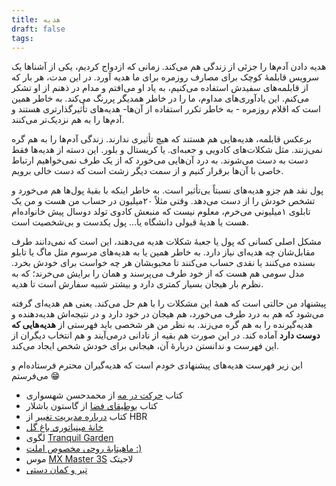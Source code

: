 ```yaml
---
title: هدیه
draft: false
tags:
---
```

هدیه دادن آدم‌ها را جزئی از زندگی هم می‌کند. زمانی که ازدواج کردیم، یکی از آشناها یک سرویس قابلمهٔ کوچک برای مصارف روزمره برای ما هدیه آورد. در این مدت، هر بار که از قابلمه‌های سفیدش استفاده می‌کنیم، به یاد او می‌افتم و مدام در ذهنم از او تشکر می‌کنم. این یادآوری‌های مداوم، ما را در خاطر همدیگر پررنگ می‌کند. به خاطر همین است که اقلام روزمره - به خاطر تکرر استفاده از آن‌ها- هدیه‌های تأثیرگذارتری هستند و آدم‌ها را به هم نزدیک‌تر می‌کنند.

برعکس قابلمه، هدیه‌هایی هم هستند که هیچ تأثیری ندارند. زندگی آدم‌ها را به هم گره نمی‌زنند. مثل شکلات‌های کادویی و جعبه‌ای. یا کریستال و بلور. این دسته از هدیه‌ها فقط دست به دست می‌شوند. به درد آن‌هایی می‌خورد که از یک طرف نمی‌خواهیم ارتباط خاصی با آن‌ها برقرار کنیم و از سمت دیگر زشت است که دست خالی برویم.

پول نقد هم جزو هدیه‌های نسبتاً بی‌تأثیر است. به خاطر اینکه با بقیهٔ پول‌ها هم می‌خورد و تشخص خودش را از دست می‌دهد.  وقتی مثلاً ۲۰میلیون در حساب من هست و من یک تابلوی ۱میلیونی می‌خرم، معلوم نیست که منبعش کادوی تولد دوسال پیش خانواده‌ام هست یا هدیهٔ قبولی دانشگاه یا… پول یکدست و بی‌شخصیت است.

مشکل اصلی کسانی که پول یا جعبهٔ شکلات هدیه می‌دهند، این است که نمی‌دانند طرف مقابل‌شان چه هدیه‌ای نیاز دارد. به خاطر همین یا به هدیه‌های مرسوم مثل ماگ یا تابلو بسنده می‌کنند یا نقدی حساب می‌کنند تا محبوبشان هر چه خواست برای خودش بخرد. مدل سومی هم هست که از خود طرف می‌پرسند و همان را برایش می‌خرند؛ که به نظرم بار هیجان بسیار کمتری دارد و بیشتر شبیه سفارش است تا هدیه.

پیشنهاد من حالتی است که همهٔ این مشکلات را با هم حل می‌کند. یعنی هم هدیه‌ای گرفته می‌شود که هم به درد طرف می‌خورد، هم هیجان در خود دارد و در نتیجه‌اش هدیه‌دهنده و هدیه‌گیرنده را به هم گره می‌زند. به نظر من هر شخصی باید فهرستی از **هدیه‌هایی که دوست دارد** آماده کند. در این صورت هم بقیه از نادانی درمی‌آیند و هم انتخاب دیگران از این فهرست و ندانستن دربارهٔ آن، هیجانی برای خودش شخص ایجاد می‌کند.

این زیر فهرست هدیه‌های پیشنهادی خودم است که هدیه‌گیران محترم فرستاده‌ام و می‌فرستم 😁

- کتاب [حرکت در مه](https://www.iranketab.ir/book/14585-move-on-in-the-fog) از محمدحسن شهسواری
- کتاب [بوطیقای فضا](https://www.iranketab.ir/book/38606-the-poetics-of-space) از گاستون باشلار
- کتاب [درباره مدیریت تغییر](https://www.iranketab.ir/book/9294-hbr-s-10-must-reads-on-change-management) از HBR
- [خانهٔ مینیاتوری باغ گل](https://www.robotimeonline.com/products/rolife-cathys-flower-house-diy-miniature-house-dg104)
- لگوی [Tranquil Garden](https://www.amazon.com/LEGO-Tranquil-Creative-Building-Meditation/dp/B0BSRGKTGB?ref_=pb_hm_dp_T1)
- [ماهیتابهٔ روحی مخصوص املت :)](https://www.digikala.com/product/dkp-7400438/%D8%AA%D8%A7%D8%A8%D9%87-%D9%85%D8%AF%D9%84-%D8%B1%D9%88%D8%AD%DB%8C-%D8%B3%D8%A7%DB%8C%D8%B2-18/)
- موس [MX Master 3S](https://torob.com/p/c5b71895-4eb3-4862-b997-fd88ded06e31/%D9%85%D8%A7%D9%88%D8%B3-%D9%84%D8%A7%D8%AC%DB%8C%D8%AA%DA%A9-%D9%85%D8%AF%D9%84-mx-master-3s/) لاجیتک
- [تیر و کمان دستی](https://torob.com/p/b6437282-b7f4-4c74-9474-52a9936e6895/%D8%AA%DB%8C%D8%B1-%D9%88-%DA%A9%D9%85%D8%A7%D9%86-%D8%AF%D8%B3%D8%AA%DB%8C-%D9%85%D8%AF%D9%84-%D8%AD%D8%B1%D9%81%D9%87-%D8%A7%DB%8C/)
